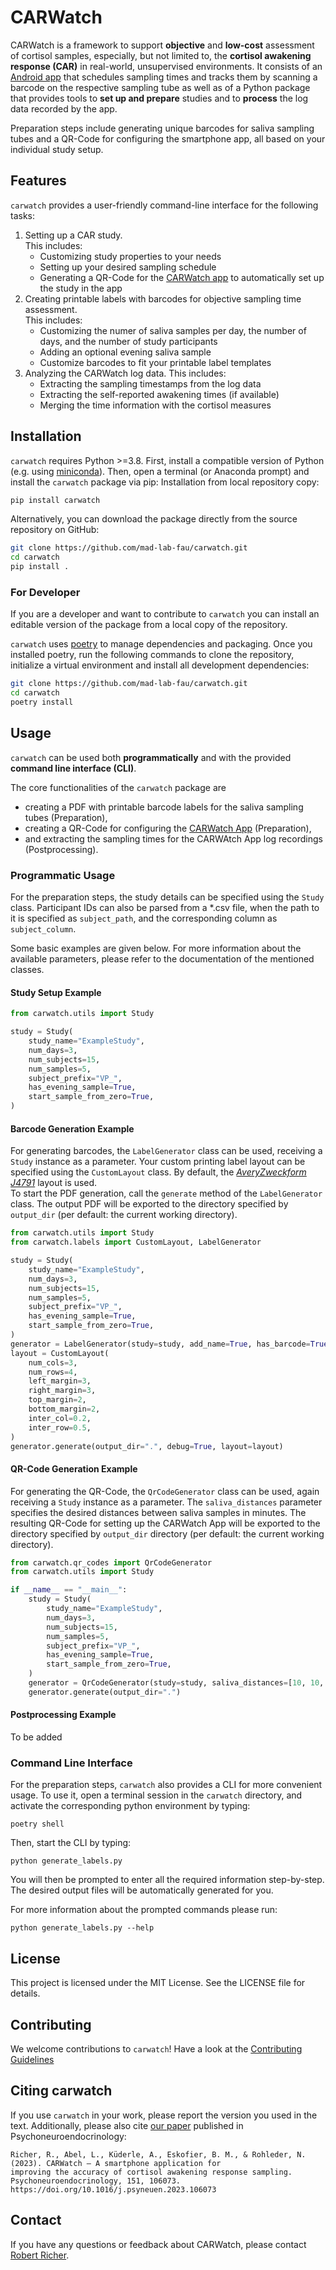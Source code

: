 # CARWatch

CARWatch is a framework to support **objective** and **low-cost** assessment of cortisol samples, especially, but not 
limited to, the **cortisol awakening response (CAR)** in real-world, unsupervised environments.
It consists of an [Android app](https://github.com/mad-lab-fau/carwatch-app) that schedules sampling times and tracks
them by scanning a barcode on the respective sampling tube as well as of a Python package that provides tools to
**set up and prepare** studies and to **process** the log data recorded by the app.

Preparation steps include generating unique barcodes for saliva sampling tubes and a QR-Code for configuring the 
smartphone app, all based on your individual study setup.

## Features
`carwatch` provides a user-friendly command-line interface for the following tasks: 
1. Setting up a CAR study.   
This includes: 
   * Customizing study properties to your needs
   * Setting up your desired sampling schedule
   * Generating a QR-Code for the [CARWatch app](https://github.com/mad-lab-fau/carwatch-app) to automatically set up 
   the study in the app
2. Creating printable labels with barcodes for objective sampling time assessment.  
This includes:
   * Customizing the numer of saliva samples per day, the number of days, and the number of study participants
   * Adding an optional evening saliva sample
   * Customize barcodes to fit your printable label templates
3. Analyzing the CARWatch log data.
This includes:
   * Extracting the sampling timestamps from the log data
   * Extracting the self-reported awakening times (if available)
   * Merging the time information with the cortisol measures

## Installation

`carwatch` requires Python >=3.8. First, install a compatible version of Python 
(e.g. using [miniconda](https://docs.conda.io/en/latest/miniconda.html)). Then, open a terminal (or Anaconda prompt)
and install the `carwatch` package via pip:
Installation from local repository copy:
```bash
pip install carwatch
```

Alternatively, you can download the package directly from the source repository on GitHub:
```bash
git clone https://github.com/mad-lab-fau/carwatch.git
cd carwatch
pip install .
```


### For Developer

If you are a developer and want to contribute to `carwatch` you can install an editable version of the package from 
a local copy of the repository.

`carwatch` uses [poetry](https://python-poetry.org) to manage dependencies and packaging. Once you installed poetry, 
run the following commands to clone the repository, initialize a virtual environment and install all development 
dependencies:

```bash
git clone https://github.com/mad-lab-fau/carwatch.git
cd carwatch
poetry install
```

## Usage

`carwatch` can be used both **programmatically** and with the provided **command line interface (CLI)**.

The core functionalities of the `carwatch` package are

* creating a PDF with printable barcode labels for the saliva sampling tubes (Preparation),
* creating a QR-Code for configuring the [CARWatch App](https://github.com/mad-lab-fau/carwatch-app) (Preparation),
* and extracting the sampling times for the CARWAtch App log recordings (Postprocessing).

### Programmatic Usage

For the preparation steps, the study details can be specified using the `Study` class. Participant IDs can also be 
parsed from a *.csv file, when the path to it is specified as `subject_path`, and the corresponding column as 
`subject_column`. 

Some basic examples are given below. For more information about the available parameters, please refer to the
documentation of the mentioned classes.

#### Study Setup Example

```python
from carwatch.utils import Study

study = Study(
    study_name="ExampleStudy",
    num_days=3,
    num_subjects=15,
    num_samples=5,
    subject_prefix="VP_",
    has_evening_sample=True,
    start_sample_from_zero=True,
)
```

#### Barcode Generation Example

For generating barcodes, the `LabelGenerator` class can be used, receiving a `Study` instance as a parameter. Your
custom printing label layout can be specified using the `CustomLayout` class. By default, the 
[_AveryZweckform J4791_](https://www.avery-zweckform.com/vorlage-j4791) layout is used.   
To start the PDF generation, call the `generate` method of the `LabelGenerator` class. The output PDF will be exported 
to the directory specified by `output_dir` (per default: the current working directory).

```python
from carwatch.utils import Study
from carwatch.labels import CustomLayout, LabelGenerator

study = Study(
    study_name="ExampleStudy",
    num_days=3,
    num_subjects=15,
    num_samples=5,
    subject_prefix="VP_",
    has_evening_sample=True,
    start_sample_from_zero=True,
)
generator = LabelGenerator(study=study, add_name=True, has_barcode=True)
layout = CustomLayout(
    num_cols=3,
    num_rows=4,
    left_margin=3,
    right_margin=3,
    top_margin=2,
    bottom_margin=2,
    inter_col=0.2,
    inter_row=0.5,
)
generator.generate(output_dir=".", debug=True, layout=layout)
```

#### QR-Code Generation Example

For generating the QR-Code, the `QrCodeGenerator` class can be used, again receiving a `Study` instance as a parameter.
The `saliva_distances` parameter specifies the desired distances between saliva samples in minutes. The resulting 
QR-Code for setting up the CARWatch App will be exported to the directory specified by `output_dir` directory 
(per default: the current working directory).

```python
from carwatch.qr_codes import QrCodeGenerator
from carwatch.utils import Study

if __name__ == "__main__":
    study = Study(
        study_name="ExampleStudy",
        num_days=3,
        num_subjects=15,
        num_samples=5,
        subject_prefix="VP_",
        has_evening_sample=True,
        start_sample_from_zero=True,
    )
    generator = QrCodeGenerator(study=study, saliva_distances=[10, 10, 10], contact_email="dum@my.com")
    generator.generate(output_dir=".")
```

#### Postprocessing Example

To be added

### Command Line Interface

For the preparation steps, `carwatch` also provides a CLI for more convenient usage.
To use it, open a terminal session in the `carwatch` directory, and activate the corresponding python environment by
typing:

```
poetry shell
```

Then, start the CLI by typing:

```
python generate_labels.py
```

You will then be prompted to enter all the required information step-by-step. The desired output files will 
be automatically generated for you.

For more information about the prompted commands please run:

```
python generate_labels.py --help
```

## License

This project is licensed under the MIT License. See the LICENSE file for details.

## Contributing

We welcome contributions to `carwatch`! Have a look at the [Contributing Guidelines](CONTRIBUTING.md)

## Citing carwatch

If you use `carwatch` in your work, please report the version you used in the text. Additionally, please also cite 
[our paper](https://www.sciencedirect.com/science/article/abs/pii/S0306453023000513?via%3Dihub) published in 
Psychoneuroendocrinology:

```
Richer, R., Abel, L., Küderle, A., Eskofier, B. M., & Rohleder, N. (2023). CARWatch – A smartphone application for 
improving the accuracy of cortisol awakening response sampling. Psychoneuroendocrinology, 151, 106073. 
https://doi.org/10.1016/j.psyneuen.2023.106073
```

## Contact

If you have any questions or feedback about CARWatch, please contact
[Robert Richer](mailto:robert.richer@fau.de).

